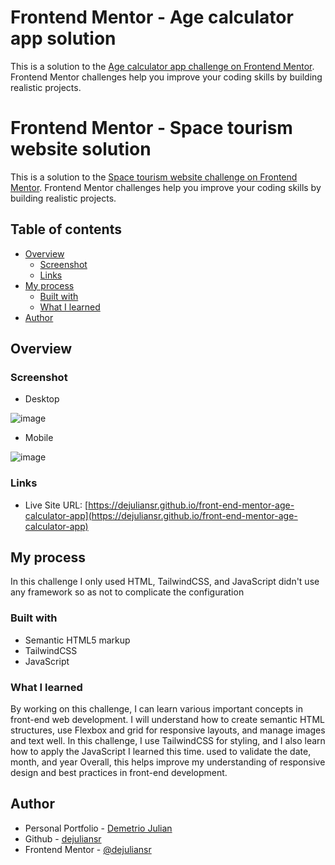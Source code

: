 # Frontend Mentor - Age calculator app solution

This is a solution to the [Age calculator app challenge on Frontend Mentor](https://www.frontendmentor.io/challenges/age-calculator-app-dF9DFFpj-Q). Frontend Mentor challenges help you improve your coding skills by building realistic projects. 

# Frontend Mentor - Space tourism website solution

This is a solution to the [Space tourism website challenge on Frontend Mentor](https://www.frontendmentor.io/challenges/space-tourism-multipage-website-gRWj1URZ3). Frontend Mentor challenges help you improve your coding skills by building realistic projects. 


## Table of contents

- [Overview](#overview)
  - [Screenshot](#screenshot)
  - [Links](#links)
- [My process](#my-process)
  - [Built with](#built-with)
  - [What I learned](#what-i-learned)
- [Author](#author)

## Overview

### Screenshot

- Desktop

![image](https://github.com/user-attachments/assets/4a1ec919-3c46-47af-9dc3-911fe9cc1cc0)

- Mobile

![image](https://github.com/user-attachments/assets/e5e70803-c8cf-4d8f-9ee7-3ba470c94692)

### Links

- Live Site URL: [https://dejuliansr.github.io/front-end-mentor-age-calculator-app](https://dejuliansr.github.io/front-end-mentor-age-calculator-app)

## My process

In this challenge I only used HTML, TailwindCSS, and JavaScript didn't use any framework so as not to complicate the configuration

### Built with

- Semantic HTML5 markup
- TailwindCSS
- JavaScript

### What I learned

By working on this challenge, I can learn various important concepts in front-end web development. I will understand how to create semantic HTML structures, use Flexbox and grid for responsive layouts, and manage images and text well. In this challenge, I use TailwindCSS for styling, and I also learn how to apply the JavaScript I learned this time. used to validate the date, month, and year Overall, this helps improve my understanding of responsive design and best practices in front-end development.

## Author

- Personal Portfolio - [Demetrio Julian](https://dejulian.netlify.app)
- Github - [dejuliansr](https://github.com/dejuliansr)
- Frontend Mentor - [@dejuliansr](https://www.frontendmentor.io/profile/dejuliansr)
